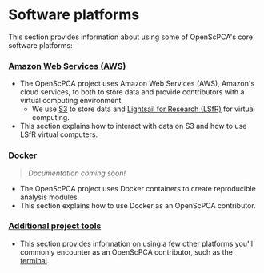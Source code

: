 # Software platforms

This section provides information about using some of OpenScPCA's core software platforms:

### [Amazon Web Services (AWS)](./aws/index.md)

- The OpenScPCA project uses Amazon Web Services (AWS), Amazon's cloud services, to both to store data and provide contributors with a virtual computing environment.
    - We use [S3](https://aws.amazon.com/s3/) to store data and [Lightsail for Research (LSfR)](https://aws.amazon.com/lightsail/research/) for virtual computing.
- This section explains how to interact with data on S3 and how to use LSfR virtual computers.

### Docker

> _Documentation coming soon!_

- The OpenScPCA project uses Docker containers to create reproducible analysis modules.
- This section explains how to use Docker as an OpenScPCA contributor.


### [Additional project tools](./general-tools/index.md)

- This section provides information on using a few other platforms you'll commonly encounter as an OpenScPCA contributor, such as the [terminal](./general-tools/using-the-terminal.md).
